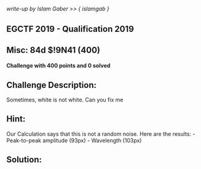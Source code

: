 ###### write-up by Islam Gaber >> { islamgab }

## EGCTF 2019 - Qualification 2019

## Misc: 84d $!9N41 (400)
#### Challenge with 400 points and 0 solved

## Challenge Description:

Sometimes, white is not white. Can you fix me

## Hint:

Our Calculation says that this is not a random noise. Here are the results: -Peak-to-peak amplitude (93px) - Wavelength (103px)

## Solution:
